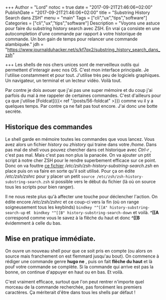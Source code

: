 +++
Author = "Lord"
notoc = true
date = "2017-09-21T21:46:06+02:00"
PublishDate = "2017-09-21T21:46:06+02:00"
title = "Substring History Search dans ZSH"
menu = "main"
Tags = ["cli","ux","tips","software"]
Categories = ["cli","ux","tips","software"]
Description = "Voyons une astuce pour faire du substring history search avec ZSH. En vrai ça consiste en une autocompletion d'une commande par rapport à votre historique de commande. Un bon gain de temps pour relancer une commande alambiquée."
jdh = "https://www.journalduhacker.net/s/kf7qx2/substring_history_search_dans_zsh" 

+++
Les shells de nos chers unices sont de merveilleux outils qui permettent d'interagir avec nos OS. C'est mon interface principale. Je l'utilise constamment et pour tout. J'utilise très peu de logiciels graphiques. Un navigateur, un terminal et un lecteur vidéo. Voilà tout.

Par contre je dois avouer que j'ai pas une super mémoire et du coup j'ai parfois du mal à me rappeler de certaines commandes. C'est d'ailleurs pour ça que j'utilise [Foldcat]({{< ref "/posts/56-foldcat" >}}) comme vu il y a quelques temps. Par contre ça ne fait pas tout encore. J'ai donc une botte secrète.

## Historique des commandes
Le shell garde en mémoire toutes les commandes que vous lancez. Vous avez alors un fichier *history* ou *zhistory* qui traine dans votre */home*. Dans pas mal de shell vous pouvez chercher dans cet historique avec *Ctrl-r* , c'est pas mal. Mais c'est pas non plus la panacée. On va ajouter un ptit script à notre cher ZSH pour le rendre superbement efficace sur ce point.
Donc on va fouttre [ce fichier](zsh-history-substring-search.zsh) */etc/zsh/zsh-history-substring-search.zsh* en place puis on va faire en sorte qu'il soit utilisé. Pour ça on édite */etc/zsh/zshrc* pour y placer un petit ```source /etc/zsh/zsh-history-substring-search.zsh``` si possible vers le début du fichier (là où on source tous les scripts pour bien ranger). 

Il ne nous reste plus qu'à affecter une touche pour déclencher l'action. On édite encore */etc/zsh/zshrc* et ce coup-ci vers la fin (où on range soigneusement tous les keybinds) ```bindkey "^[[A" history-substring-search-up``` et ``` bindkey "^[[B" history-substring-search-down``` et voilà. **^[[A** correspond comme vous le savez à la flêche du haut et donc **^[[B** évidemment à celle du bas.

## Mise en pratique immédiate.
On ouvre un nouveau shell pour que ce soit pris en compte (ou alors on source mais franchement on est flemmard jusqu'au bout). On commence à rédiger une commande genre **hugo ne** , puis on fait **flêche du haut** et là pouf votre commande se complète. Si la commande qui arrive est pas la bonne, on continue d'appuyer en haut ou en bas. Et voilà.

C'est vraiment efficace, surtout que l'on peut rentrer n'importe quel morceau de la commande recherchée, pas forcément les premiers caractères. Ça mériterait d'être dans tous les shells par défaut !
